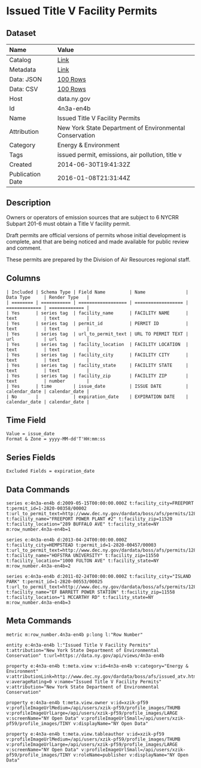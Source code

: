 # Issued Title V Facility Permits

## Dataset

| Name | Value |
| :--- | :---- |
| Catalog | [Link](https://catalog.data.gov/dataset/issued-title-v-facility-permits) |
| Metadata | [Link](https://data.ny.gov/api/views/4n3a-en4b) |
| Data: JSON | [100 Rows](https://data.ny.gov/api/views/4n3a-en4b/rows.json?max_rows=100) |
| Data: CSV | [100 Rows](https://data.ny.gov/api/views/4n3a-en4b/rows.csv?max_rows=100) |
| Host | data.ny.gov |
| Id | 4n3a-en4b |
| Name | Issued Title V Facility Permits |
| Attribution | New York State Department of Environmental Conservation |
| Category | Energy & Environment |
| Tags | issued permit, emissions, air pollution, title v |
| Created | 2014-06-30T19:41:32Z |
| Publication Date | 2016-01-08T21:31:44Z |

## Description

Owners or operators of emission sources that are subject to 6 NYCRR Subpart 201-6 must obtain a Title V facility permit.  

Draft permits are official versions of permits whose initial development is complete, and that are being noticed and made available for public review and comment. 

These permits are prepared by the Division of Air Resources regional staff.

## Columns

```ls
| Included | Schema Type | Field Name         | Name               | Data Type     | Render Type   |
| ======== | =========== | ================== | ================== | ============= | ============= |
| Yes      | series tag  | facility_name      | FACILITY NAME      | text          | text          |
| Yes      | series tag  | permit_id          | PERMIT ID          | text          | text          |
| Yes      | series tag  | url_to_permit_text | URL TO PERMIT TEXT | url           | url           |
| Yes      | series tag  | facility_location  | FACILITY LOCATION  | text          | text          |
| Yes      | series tag  | facility_city      | FACILITY CITY      | text          | text          |
| Yes      | series tag  | facility_state     | FACILITY STATE     | text          | text          |
| Yes      | series tag  | facility_zip       | FACILITY ZIP       | text          | number        |
| Yes      | time        | issue_date         | ISSUE DATE         | calendar_date | calendar_date |
| No       |             | expiration_date    | EXPIRATION DATE    | calendar_date | calendar_date |
```

## Time Field

```ls
Value = issue_date
Format & Zone = yyyy-MM-dd'T'HH:mm:ss
```

## Series Fields

```ls
Excluded Fields = expiration_date
```

## Data Commands

```ls
series e:4n3a-en4b d:2009-05-15T00:00:00.000Z t:facility_city=FREEPORT t:permit_id=1-2820-00358/00002 t:url_to_permit_text=http://www.dec.ny.gov/dardata/boss/afs/permits/128200035800002_r1.pdf t:facility_name="FREEPORT POWER PLANT #2" t:facility_zip=11520 t:facility_location="289 BUFFALO AVE" t:facility_state=NY m:row_number.4n3a-en4b=1

series e:4n3a-en4b d:2013-04-24T00:00:00.000Z t:facility_city=HEMPSTEAD t:permit_id=1-2820-00457/00003 t:url_to_permit_text=http://www.dec.ny.gov/dardata/boss/afs/permits/128200045700003_r2.pdf t:facility_name="HOFSTRA UNIVERSITY" t:facility_zip=11550 t:facility_location="1000 FULTON AVE" t:facility_state=NY m:row_number.4n3a-en4b=2

series e:4n3a-en4b d:2011-02-24T00:00:00.000Z t:facility_city="ISLAND PARK" t:permit_id=1-2820-00553/00025 t:url_to_permit_text=http://www.dec.ny.gov/dardata/boss/afs/permits/128200055300025_r2_1.pdf t:facility_name="EF BARRETT POWER STATION" t:facility_zip=11558 t:facility_location="1 MCCARTHY RD" t:facility_state=NY m:row_number.4n3a-en4b=3
```

## Meta Commands

```ls
metric m:row_number.4n3a-en4b p:long l:"Row Number"

entity e:4n3a-en4b l:"Issued Title V Facility Permits" t:attribution="New York State Department of Environmental Conservation" t:url=https://data.ny.gov/api/views/4n3a-en4b

property e:4n3a-en4b t:meta.view v:id=4n3a-en4b v:category="Energy & Environment" v:attributionLink=http://www.dec.ny.gov/dardata/boss/afs/issued_atv.html v:averageRating=0 v:name="Issued Title V Facility Permits" v:attribution="New York State Department of Environmental Conservation"

property e:4n3a-en4b t:meta.view.owner v:id=xzik-pf59 v:profileImageUrlMedium=/api/users/xzik-pf59/profile_images/THUMB v:profileImageUrlLarge=/api/users/xzik-pf59/profile_images/LARGE v:screenName="NY Open Data" v:profileImageUrlSmall=/api/users/xzik-pf59/profile_images/TINY v:displayName="NY Open Data"

property e:4n3a-en4b t:meta.view.tableauthor v:id=xzik-pf59 v:profileImageUrlMedium=/api/users/xzik-pf59/profile_images/THUMB v:profileImageUrlLarge=/api/users/xzik-pf59/profile_images/LARGE v:screenName="NY Open Data" v:profileImageUrlSmall=/api/users/xzik-pf59/profile_images/TINY v:roleName=publisher v:displayName="NY Open Data"
```